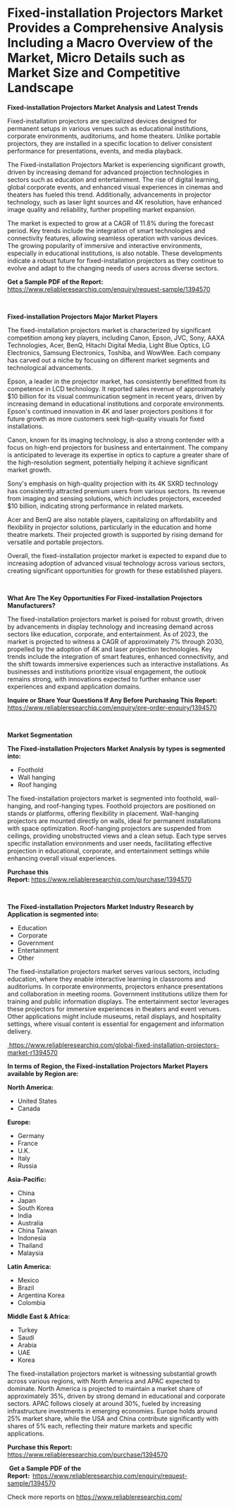 <p><h1>Fixed-installation Projectors Market Provides a Comprehensive Analysis Including a Macro Overview of the Market, Micro Details such as Market Size and Competitive Landscape</h1></p><p><strong>Fixed-installation Projectors Market Analysis and Latest Trends</strong></p>
<p><p>Fixed-installation projectors are specialized devices designed for permanent setups in various venues such as educational institutions, corporate environments, auditoriums, and home theaters. Unlike portable projectors, they are installed in a specific location to deliver consistent performance for presentations, events, and media playback.</p><p>The Fixed-installation Projectors Market is experiencing significant growth, driven by increasing demand for advanced projection technologies in sectors such as education and entertainment. The rise of digital learning, global corporate events, and enhanced visual experiences in cinemas and theaters has fueled this trend. Additionally, advancements in projector technology, such as laser light sources and 4K resolution, have enhanced image quality and reliability, further propelling market expansion.</p><p>The market is expected to grow at a CAGR of 11.8% during the forecast period. Key trends include the integration of smart technologies and connectivity features, allowing seamless operation with various devices. The growing popularity of immersive and interactive environments, especially in educational institutions, is also notable. These developments indicate a robust future for fixed-installation projectors as they continue to evolve and adapt to the changing needs of users across diverse sectors.</p></p>
<p><strong>Get a Sample PDF of the Report:&nbsp;</strong> <a href="https://www.reliableresearchiq.com/enquiry/request-sample/1394570?utm_campaign=2443&utm_medium=2&utm_source=Github&utm_content=ia&utm_term=22032025&utm_id=fixed-installation-projectors">https://www.reliableresearchiq.com/enquiry/request-sample/1394570</a></p>
<p>&nbsp;</p>
<p><strong>Fixed-installation Projectors Major Market Players</strong></p>
<p><p>The fixed-installation projectors market is characterized by significant competition among key players, including Canon, Epson, JVC, Sony, AAXA Technologies, Acer, BenQ, Hitachi Digital Media, Light Blue Optics, LG Electronics, Samsung Electronics, Toshiba, and WowWee. Each company has carved out a niche by focusing on different market segments and technological advancements.</p><p>Epson, a leader in the projector market, has consistently benefitted from its competence in LCD technology. It reported sales revenue of approximately $10 billion for its visual communication segment in recent years, driven by increasing demand in educational institutions and corporate environments. Epson's continued innovation in 4K and laser projectors positions it for future growth as more customers seek high-quality visuals for fixed installations.</p><p>Canon, known for its imaging technology, is also a strong contender with a focus on high-end projectors for business and entertainment. The company is anticipated to leverage its expertise in optics to capture a greater share of the high-resolution segment, potentially helping it achieve significant market growth. </p><p>Sony's emphasis on high-quality projection with its 4K SXRD technology has consistently attracted premium users from various sectors. Its revenue from imaging and sensing solutions, which includes projectors, exceeded $10 billion, indicating strong performance in related markets.</p><p>Acer and BenQ are also notable players, capitalizing on affordability and flexibility in projector solutions, particularly in the education and home theatre markets. Their projected growth is supported by rising demand for versatile and portable projectors.</p><p>Overall, the fixed-installation projector market is expected to expand due to increasing adoption of advanced visual technology across various sectors, creating significant opportunities for growth for these established players.</p></p>
<p>&nbsp;</p>
<p><strong>What Are The Key Opportunities For Fixed-installation Projectors Manufacturers?</strong></p>
<p><p>The fixed-installation projectors market is poised for robust growth, driven by advancements in display technology and increasing demand across sectors like education, corporate, and entertainment. As of 2023, the market is projected to witness a CAGR of approximately 7% through 2030, propelled by the adoption of 4K and laser projection technologies. Key trends include the integration of smart features, enhanced connectivity, and the shift towards immersive experiences such as interactive installations. As businesses and institutions prioritize visual engagement, the outlook remains strong, with innovations expected to further enhance user experiences and expand application domains.</p></p>
<p><strong>Inquire or Share Your Questions If Any Before Purchasing This Report:</strong> <a href="https://www.reliableresearchiq.com/enquiry/pre-order-enquiry/1394570?utm_campaign=2443&utm_medium=2&utm_source=Github&utm_content=ia&utm_term=22032025&utm_id=fixed-installation-projectors">https://www.reliableresearchiq.com/enquiry/pre-order-enquiry/1394570</a></p>
<p>&nbsp;</p>
<p><strong>Market Segmentation</strong></p>
<p><strong>The Fixed-installation Projectors Market Analysis by types is segmented into:</strong></p>
<p><ul><li>Foothold</li><li>Wall hanging</li><li>Roof hanging</li></ul></p>
<p><p>The fixed-installation projectors market is segmented into foothold, wall-hanging, and roof-hanging types. Foothold projectors are positioned on stands or platforms, offering flexibility in placement. Wall-hanging projectors are mounted directly on walls, ideal for permanent installations with space optimization. Roof-hanging projectors are suspended from ceilings, providing unobstructed views and a clean setup. Each type serves specific installation environments and user needs, facilitating effective projection in educational, corporate, and entertainment settings while enhancing overall visual experiences.</p></p>
<p><strong>Purchase this Report:&nbsp;</strong><a href="https://www.reliableresearchiq.com/purchase/1394570?utm_campaign=2443&utm_medium=2&utm_source=Github&utm_content=ia&utm_term=22032025&utm_id=fixed-installation-projectors">https://www.reliableresearchiq.com/purchase/1394570</a></p>
<p>&nbsp;</p>
<p><strong>The Fixed-installation Projectors Market Industry Research by Application is segmented into:</strong></p>
<p><ul><li>Education</li><li>Corporate</li><li>Government</li><li>Entertainment</li><li>Other</li></ul></p>
<p><p>The fixed-installation projectors market serves various sectors, including education, where they enable interactive learning in classrooms and auditoriums. In corporate environments, projectors enhance presentations and collaboration in meeting rooms. Government institutions utilize them for training and public information displays. The entertainment sector leverages these projectors for immersive experiences in theaters and event venues. Other applications might include museums, retail displays, and hospitality settings, where visual content is essential for engagement and information delivery.</p></p>
<p><a href="https://www.reliableresearchiq.com/global-fixed-installation-projectors-market-r1394570?utm_campaign=2443&utm_medium=2&utm_source=Github&utm_content=ia&utm_term=22032025&utm_id=fixed-installation-projectors">&nbsp;https://www.reliableresearchiq.com/global-fixed-installation-projectors-market-r1394570</a></p>
<p><strong>In terms of Region, the Fixed-installation Projectors Market Players available by Region are:</strong></p>
<p>
    <p> <strong> North America: </strong>
        <ul>
            <li>United States</li>
            <li>Canada</li>
        </ul>
        </p> 
    <p> <strong> Europe: </strong>
        <ul>
            <li>Germany</li>
            <li>France</li>
            <li>U.K.</li>
            <li>Italy</li>
            <li>Russia</li>
        </ul>
        </p> 
    <p> <strong> Asia-Pacific: </strong>
        <ul>
            <li>China</li>
            <li>Japan</li>
            <li>South Korea</li>
            <li>India</li>
            <li>Australia</li>
            <li>China Taiwan</li>
            <li>Indonesia</li>
            <li>Thailand</li>
            <li>Malaysia</li>
        </ul>
        </p> 
    <p> <strong> Latin America: </strong>
        <ul>
            <li>Mexico</li>
            <li>Brazil</li>
            <li>Argentina Korea</li>
            <li>Colombia</li>
        </ul>
        </p> 
    <p> <strong> Middle East & Africa: </strong>
        <ul>
            <li>Turkey</li>
            <li>Saudi</li>
            <li>Arabia</li>
            <li>UAE</li>
            <li>Korea</li>
        </ul>
    </p>
    </p>
<p><p>The fixed-installation projectors market is witnessing substantial growth across various regions, with North America and APAC expected to dominate. North America is projected to maintain a market share of approximately 35%, driven by strong demand in educational and corporate sectors. APAC follows closely at around 30%, fueled by increasing infrastructure investments in emerging economies. Europe holds around 25% market share, while the USA and China contribute significantly with shares of 5% each, reflecting their mature markets and specific applications.</p></p>
<p><strong>Purchase this Report: </strong><a href="https://www.reliableresearchiq.com/purchase/1394570?utm_campaign=2443&utm_medium=2&utm_source=Github&utm_content=ia&utm_term=22032025&utm_id=fixed-installation-projectors">https://www.reliableresearchiq.com/purchase/1394570</a></p>
<p>&nbsp;<strong>Get a Sample PDF of the Report:&nbsp;&nbsp;</strong><a href="https://www.reliableresearchiq.com/enquiry/request-sample/1394570?utm_campaign=2443&utm_medium=2&utm_source=Github&utm_content=ia&utm_term=22032025&utm_id=fixed-installation-projectors">https://www.reliableresearchiq.com/enquiry/request-sample/1394570</a></p>
<p><strong></strong></p>
<p>Check more reports on <a href="https://www.reliableresearchiq.com/?utm_campaign=2443&utm_medium=2&utm_source=Github&utm_content=ia&utm_term=22032025&utm_id=fixed-installation-projectors">https://www.reliableresearchiq.com/</a></p>